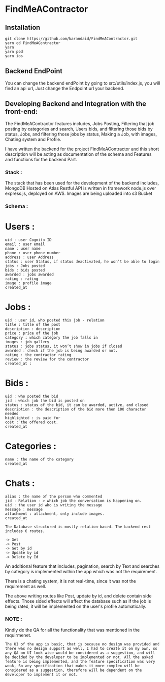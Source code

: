 # FindMeAContractor

## Installation

    git clone https://github.com/karandaid/FindMeAContractor.git
    yarn cd FindMeAContractor
    yarn
    yarn pod
    yarn ios

## Backend EndPoint

You can change the backend endPoint by going to src/utils/index.js, you will find an api url, Just change the Endpoint url your backend.

## Developing Backend and Integration with the front-end:

The FindMeAContractor features includes, Jobs Posting, Filtering that job posting by categories and search, Users bids, and filtering those bids by status, Jobs, and filtering those jobs by status, Making a Job, with images, Chating system and Profile.

I have written the backend for the project FindMeAContractor and this short description will be acting as documentation of the schema and Features and functions for the backend Part.

### Stack :

The stack that has been used for the development of the backend includes,
MongoDB Hosted on Atlas
Restful API is written in framework node.js over express.js, deployed on AWS.
Images are being uploaded into s3 Bucket

### Schema :

# Users :

    uid : user Cognito ID
    email : user email
    name : user name
    phone : user phone number
    address : user Address
    status : user Status, if status deactivated, he won’t be able to login
    jobs : Jobs posted
    bids : bids posted
    awarded : jobs awarded
    rating : rating
    image : profile image
    created_at

# Jobs :

    uid : user id, who posted this job - relation
    title : title of the post
    description : description
    price : price of the job
    category : which category the job falls in
    images : job gallery
    status : jobs status, it won’t show in jobs if closed
    awarded : check if the job is being awarded or not.
    rating : the contractor rating
    review : the review for the contractor
    created_at :

# Bids :

    uid : who posted the bid
    jid : which job the bid is posted on
    status : status of the bid, it can be awarded, active, and closed
    description : the description of the bid more then 100 character needed
    highlighted : is paid for
    cost : the offered cost.
    created_at

# Categories :

    name : the name of the category
    created_at

# Chats :

    alias : the name of the person who commented
    jid : Relation - > which job the conversation is happening on.
    uid : the user id who is writing the message
    message : message
    attachment : attachment, only include images.
    created_at

`The Database structured is mostly relation-based. The backend rest includes 6 routes. `

    -> Get
    -> Post
    -> Get by id
    -> Update by id
    -> Delete by Id

An additional feature that includes, pagination, search by Text and searches by category is implemented within the app which was not the requirement.

There is a chating system, it is not real-time, since it was not the requirement as well.

The above writing routes like Post, update by id, and delete contain side effects. Those sided effects will affect the database such as if the job is being rated, it will be implemented on the user's profile automatically.

### NOTE :

Kindly do the QA for all the functionality that was mentioned in the requirmenet.

`The UI of the app is basic, that is because no design was provided and there was no design support as well, I had to create it on my own, so any QA on UI look wise would be considered as a suggestion, and will be decided by the developer to be implemented or not. All the asked feature is being implemented, and the feature specification was very weak, So any specification that makes it more complex will be considered as a suggestion, therefore will be dependent on the developer to implement it or not.`
